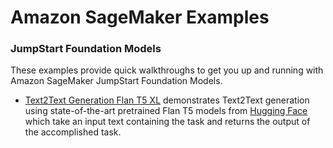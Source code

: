 # Amazon SageMaker Examples

### JumpStart Foundation Models

These examples provide quick walkthroughs to get you up and running with Amazon SageMaker JumpStart Foundation Models.

- [Text2Text Generation Flan T5 XL](text2text-generation-flan-t5.ipynb) demonstrates Text2Text generation using state-of-the-art pretrained Flan T5 models from [Hugging Face](https://huggingface.co/docs/transformers/model_doc/flan-t5) which take an input text containing the task and returns the output of the accomplished task. 